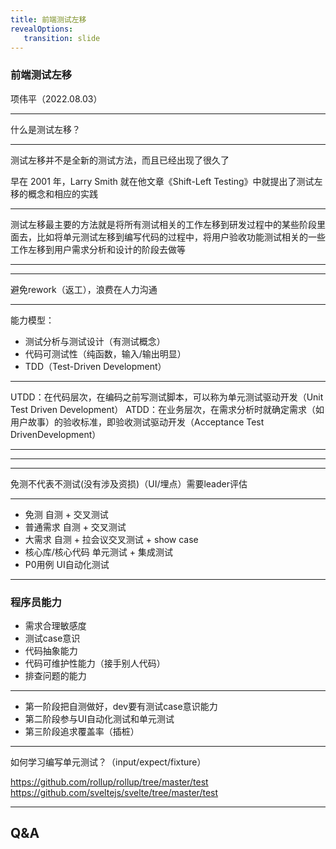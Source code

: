 ```yaml
---
title: 前端测试左移
revealOptions: 
   transition: slide
---
```


### 前端测试左移

项伟平（2022.08.03）

---

什么是测试左移？

---

测试左移并不是全新的测试方法，而且已经出现了很久了

早在 2001 年，Larry Smith 就在他文章《Shift-Left Testing》中就提出了测试左移的概念和相应的实践

---

测试左移最主要的方法就是将所有测试相关的工作左移到研发过程中的某些阶段里面去，比如将单元测试左移到编写代码的过程中，将用户验收功能测试相关的一些工作左移到用户需求分析和设计的阶段去做等

---

<!-- .slide: data-background="white" data-background-image="https://keynote.vercel.app/public/img/shift-left-testing.webp" data-background-size="contain" -->

---

避免rework（返工），浪费在人力沟通

---

能力模型：
- 测试分析与测试设计（有测试概念）
- 代码可测试性（纯函数，输入/输出明显）
- TDD（Test-Driven Development）

---

UTDD：在代码层次，在编码之前写测试脚本，可以称为单元测试驱动开发（Unit Test Driven Development）
ATDD：在业务层次，在需求分析时就确定需求（如用户故事）的验收标准，即验收测试驱动开发（Acceptance Test DrivenDevelopment）

---

<!-- .slide: data-background="white" data-background-image="https://keynote.vercel.app/public/img/atdd-utdd.png" data-background-size="contain" -->

---

<!-- .slide: data-background="white" data-background-image="https://keynote.vercel.app/public/img/utdd.png" data-background-size="contain" -->

---

免测不代表不测试(没有涉及资损)（UI/埋点）需要leader评估

---

- 免测 自测 + 交叉测试
- 普通需求 自测 + 交叉测试
- 大需求 自测 + 拉会议交叉测试 + show case
- 核心库/核心代码 单元测试 + 集成测试
- P0用例 UI自动化测试

---

### 程序员能力

- 需求合理敏感度
- 测试case意识
- 代码抽象能力
- 代码可维护性能力（接手别人代码）
- 排查问题的能力

---

- 第一阶段把自测做好，dev要有测试case意识能力
- 第二阶段参与UI自动化测试和单元测试
- 第三阶段追求覆盖率（插桩）

---

如何学习编写单元测试？（input/expect/fixture）

https://github.com/rollup/rollup/tree/master/test
https://github.com/sveltejs/svelte/tree/master/test

---

## Q&A

